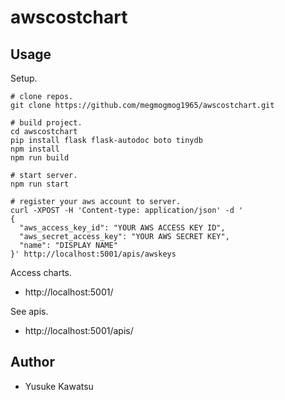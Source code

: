 # awscostchart

## Usage

Setup.

```
# clone repos.
git clone https://github.com/megmogmog1965/awscostchart.git

# build project.
cd awscostchart
pip install flask flask-autodoc boto tinydb
npm install
npm run build

# start server.
npm run start

# register your aws account to server.
curl -XPOST -H 'Content-type: application/json' -d '
{
  "aws_access_key_id": "YOUR AWS ACCESS KEY ID",
  "aws_secret_access_key": "YOUR AWS SECRET KEY",
  "name": "DISPLAY NAME"
}' http://localhost:5001/apis/awskeys
```

Access charts.

* http://localhost:5001/

See apis.

* http://localhost:5001/apis/

## Author

* Yusuke Kawatsu


[Yusuke Kawatsu]:https://github.com/megmogmog1965

